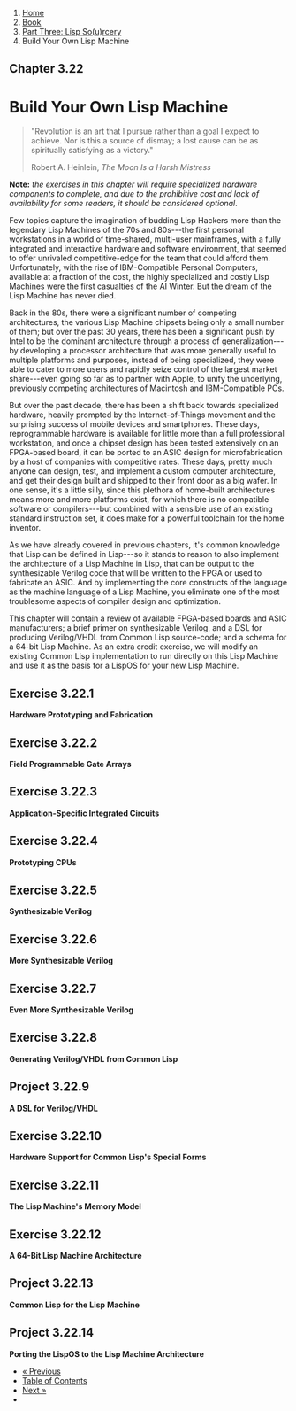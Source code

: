<ol class="breadcrumb">
  <li><a href="/">Home</a></li>
  <li><a href="/book/">Book</a></li>
  <li><a href="/book/3-00-00-overview/">Part Three: Lisp So(u)rcery</a></li>
  <li class="active">Build Your Own Lisp Machine</li>
</ol>

## Chapter 3.22

# Build Your Own Lisp Machine

> "Revolution is an art that I pursue rather than a goal I expect to achieve. Nor is this a source of dismay; a lost cause can be as spiritually satisfying as a victory."
> <footer>Robert A. Heinlein, <em>The Moon Is a Harsh Mistress</em></footer>

**Note:** *the exercises in this chapter will require specialized hardware components to complete, and due to the prohibitive cost and lack of availability for some readers, it should be considered optional*.

Few topics capture the imagination of budding Lisp Hackers more than the legendary Lisp Machines of the 70s and 80s---the first personal workstations in a world of time-shared, multi-user mainframes, with a fully integrated and interactive hardware and software environment, that seemed to offer unrivaled competitive-edge for the team that could afford them.  Unfortunately, with the rise of IBM-Compatible Personal Computers, available at a fraction of the cost, the highly specialized and costly Lisp Machines were the first casualties of the AI Winter. But the dream of the Lisp Machine has never died.

Back in the 80s, there were a significant number of competing architectures, the various Lisp Machine chipsets being only a small number of them; but over the past 30 years, there has been a significant push by Intel to be the dominant architecture through a process of generalization---by developing a processor architecture that was more generally useful to multiple platforms and purposes, instead of being specialized, they were able to cater to more users and rapidly seize control of the largest market share---even going so far as to partner with Apple, to unify the underlying, previously competing architectures of Macintosh and IBM-Compatible PCs.

But over the past decade, there has been a shift back towards specialized hardware, heavily prompted by the Internet-of-Things movement and the surprising success of mobile devices and smartphones.  These days, reprogrammable hardware is available for little more than a full professional workstation, and once a chipset design has been tested extensively on an FPGA-based board, it can be ported to an ASIC design for microfabrication by a host of companies with competitive rates.  These days, pretty much anyone can design, test, and implement a custom computer architecture, and get their design built and shipped to their front door as a big wafer.  In one sense, it's a little silly, since this plethora of home-built architectures means more and more platforms exist, for which there is no compatible software or compilers---but combined with a sensible use of an existing standard instruction set, it does make for a powerful toolchain for the home inventor.

As we have already covered in previous chapters, it's common knowledge that Lisp can be defined in Lisp---so it stands to reason to also implement the architecture of a Lisp Machine in Lisp, that can be output to the synthesizable Verilog code that will be written to the FPGA or used to fabricate an ASIC.  And by implementing the core constructs of the language as the machine language of a Lisp Machine, you eliminate one of the most troublesome aspects of compiler design and optimization.

This chapter will contain a review of available FPGA-based boards and ASIC manufacturers; a brief primer on synthesizable Verilog, and a DSL for producing Verilog/VHDL from Common Lisp source-code; and a schema for a 64-bit Lisp Machine.  As an extra credit exercise, we will modify an existing Common Lisp implementation to run directly on this Lisp Machine and use it as the basis for a LispOS for your new Lisp Machine.

## Exercise 3.22.1

**Hardware Prototyping and Fabrication**

## Exercise 3.22.2

**Field Programmable Gate Arrays**

## Exercise 3.22.3

**Application-Specific Integrated Circuits**

## Exercise 3.22.4

**Prototyping CPUs**

## Exercise 3.22.5

**Synthesizable Verilog**

## Exercise 3.22.6

**More Synthesizable Verilog**

## Exercise 3.22.7

**Even More Synthesizable Verilog**

## Exercise 3.22.8

**Generating Verilog/VHDL from Common Lisp**

## Project 3.22.9

**A DSL for Verilog/VHDL**

## Exercise 3.22.10

**Hardware Support for Common Lisp's Special Forms**

## Exercise 3.22.11

**The Lisp Machine's Memory Model**

## Exercise 3.22.12

**A 64-Bit Lisp Machine Architecture**

## Project 3.22.13

**Common Lisp for the Lisp Machine**

## Project 3.22.14

**Porting the LispOS to the Lisp Machine Architecture**

<ul class="pager">
  <li class="previous"><a href="/book/3-21-00-lispos/">&laquo; Previous</a></li>
  <li><a href="/book/">Table of Contents</a></li>
  <li class="next"><a href="/book/3-23-00-gov-mil/">Next &raquo;</a><li>
</ul>
